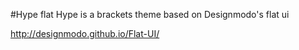 
#Hype flat
Hype is a brackets theme based on Designmodo's flat ui

http://designmodo.github.io/Flat-UI/
